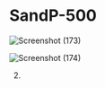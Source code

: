 # SandP-500


![Screenshot (173)](https://github.com/Jabbark/SandP-500/assets/139176049/428fb37c-c461-44f8-b0fb-c06e24b3297c)


![Screenshot (174)](https://github.com/Jabbark/SandP-500/assets/139176049/59034b78-05b4-42ea-8232-9e39c2205ee5)


2)
